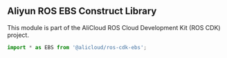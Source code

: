 ## Aliyun ROS EBS Construct Library

This module is part of the AliCloud ROS Cloud Development Kit (ROS CDK) project.

```python
import * as EBS from '@alicloud/ros-cdk-ebs';
```
